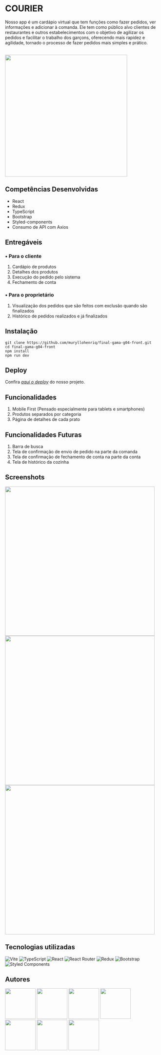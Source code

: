 # COURIER

Nosso app é um cardápio virtual que tem funções como fazer pedidos, ver informações e adicionar à comanda. Ele tem como público alvo clientes de restaurantes e outros estabelecimentos com o objetivo de agilizar os pedidos e facilitar o trabalho dos garçons, oferecendo mais rapidez e agilidade, tornado o processo de fazer pedidos mais simples e prático.

<br>

<img src="src/assets/courierlogook.png" width="400px" height="400px">

<br>

## Competências Desenvolvidas

- React
- Redux
- TypeScript
- Bootstrap
- Styled-components
- Consumo de API com Axios

## Entregáveis

### • Para o cliente

1. Cardápio de produtos
2. Detalhes dos produtos
3. Execução do pedido pelo sistema
4. Fechamento de conta

### • Para o proprietário

1. Visualização dos pedidos que são feitos com exclusão quando são finalizados
2. Histórico de pedidos realizados e já finalizados

## Instalação

```text
git clone https://github.com/muryllohenriq/final-gama-g04-front.git
cd final-gama-g04-front
npm install
npm run dev
```

## Deploy

Confira [_aqui o deploy_](https://courier-tau.vercel.app/) do nosso projeto.

## Funcionalidades

1. Mobile First (Pensado especialmente para tablets e smartphones)
2. Produtos separados por categoria
3. Página de detalhes de cada prato

## Funcionalidades Futuras

1. Barra de busca
2. Tela de confirmação de envio de pedido na parte da comanda
3. Tela de confirmação de fechamento de conta na parte da conta
4. Tela de histórico da cozinha

## Screenshots

<img src="src/assets/print1.png" width="490px" width="850px">

<br>

<img src="src/assets/print2.png" width="490px" width="850px">

<br>

<img src="src/assets/print3.png" width="490px" width="850px">

## Tecnologias utilizadas

![Vite](https://img.shields.io/badge/vite-%23646CFF.svg?style=for-the-badge&logo=vite&logoColor=white)
![TypeScript](https://img.shields.io/badge/typescript-%23007ACC.svg?style=for-the-badge&logo=typescript&logoColor=white)
![React](https://img.shields.io/badge/react-%2320232a.svg?style=for-the-badge&logo=react&logoColor=%2361DAFB)
![React Router](https://img.shields.io/badge/React_Router-CA4245?style=for-the-badge&logo=react-router&logoColor=white)
![Redux](https://img.shields.io/badge/redux-%23593d88.svg?style=for-the-badge&logo=redux&logoColor=white)
![Bootstrap](https://img.shields.io/badge/bootstrap-%23563D7C.svg?style=for-the-badge&logo=bootstrap&logoColor=white)
![Styled Components](https://img.shields.io/badge/styled--components-DB7093?style=for-the-badge&logo=styled-components&logoColor=white)

## Autores

<a href="https://github.com/jvdalaglio"><img src="https://avatars.githubusercontent.com/u/104599786?v=4" width="100px" height="100px"></a>
<a href="https://github.com/Karolinegaia"><img src="https://avatars.githubusercontent.com/u/108437963?v=4" href="https://github.com/Karolinegaia" width="100px" height="100px"></a>
<a href="https://github.com/muryllohenriq"><img src="https://avatars.githubusercontent.com/u/105292489?v=4" width="100px" height="100px"></a>
<a href="https://github.com/alyce-developer"><img src="https://avatars.githubusercontent.com/u/109231674?v=4" width="100px" height="100px"></a>
<a href="https://github.com/lusouzarego"><img src="https://avatars.githubusercontent.com/u/63968764?v=4" width="100px" height="100px"></a>
<a href="https://github.com/MairlaSousa"><img src="https://avatars.githubusercontent.com/u/109757967?v=4" width="100px" height="100px"></a>
<a href="https://github.com/keuwey"><img src="https://avatars.githubusercontent.com/u/73517606?v=4" href="https://github.com/keuwey" width="100px" height="100px"></a>
